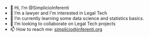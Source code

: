 - 👋 Hi, I’m @SimplicioInferenti
- 👀 I’m a lawyer and I'm interested in Legal Tech
- 🌱 I’m currently learning some data science and statistics basics.
- 💞️ I’m looking to collaborate on Legal Tech projects
- 📫 How to reach me: simplicio@inferenti.org

<!---
SimplicioInferenti/SimplicioInferenti is a ✨ special ✨ repository because its `README.md` (this file) appears on your GitHub profile.
You can click the Preview link to take a look at your changes.
--->
